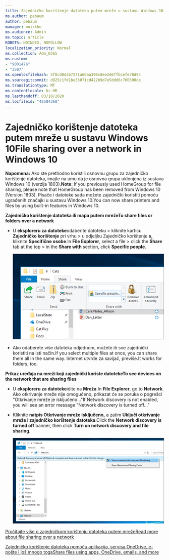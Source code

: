```yaml
---
title: Zajedničko korištenje datoteka putem mreže u sustavu Windows 10
ms.author: pebaum
author: pebaum
manager: mnirkhe
ms.audience: Admin
ms.topic: article
ROBOTS: NOINDEX, NOFOLLOW
localization_priority: Normal
ms.collection: Adm_O365
ms.custom:
- "9001476"
- "3507"
ms.openlocfilehash: 5f0cd0d2b7271a60aa390c8ee2d6ffbcefe78d94
ms.sourcegitcommit: d925c1fd1be35071cd422b9d7e5ddd6c700590de
ms.translationtype: MT
ms.contentlocale: hr-HR
ms.lasthandoff: 03/10/2020
ms.locfileid: "42584368"
---
```

# <a name="file-sharing-over-a-network-in-windows-10"></a><span data-ttu-id="17f70-102">Zajedničko korištenje datoteka putem mreže u sustavu Windows 10</span><span class="sxs-lookup"><span data-stu-id="17f70-102">File sharing over a network in Windows 10</span></span>

<span data-ttu-id="17f70-103">**Napomena:** Ako ste prethodno koristili osnovnu grupu za zajedničko korištenje datoteka, imajte na umu da je osnovna grupa uklonjena iz sustava Windows 10 (verzija 1803).</span><span class="sxs-lookup"><span data-stu-id="17f70-103">**Note**: If you previously used HomeGroup for file sharing, please note that HomeGroup has been removed from Windows 10 (Version 1803).</span></span> <span data-ttu-id="17f70-104">Pisače i datoteke sada možete zajednički koristiti pomoću ugrađenih značajki u sustavu Windows 10.</span><span class="sxs-lookup"><span data-stu-id="17f70-104">You can now share printers and files by using built-in features in Windows 10.</span></span>

<span data-ttu-id="17f70-105">**Zajedničko korištenje datoteka ili mapa putem mreže**</span><span class="sxs-lookup"><span data-stu-id="17f70-105">**To share files or folders over a network**</span></span>

- <span data-ttu-id="17f70-106">U **eksploreru za datoteke**odaberite datoteku > kliknite karticu **Zajedničko korištenje** pri vrhu > u odjeljku Zajedničko korištenje **s,** kliknite **Specifične osobe**.</span><span class="sxs-lookup"><span data-stu-id="17f70-106">In **File Explorer**, select a file > click the **Share** tab at the top > in the **Share with** section, click **Specific people**.</span></span>

    ![Zajedničko korištenje datoteke s određenim osobama.](media/share-with-specific-people.png)
          
- <span data-ttu-id="17f70-108">Ako odaberete više datoteka odjednom, možete ih sve zajednički koristiti na isti način.</span><span class="sxs-lookup"><span data-stu-id="17f70-108">If you select multiple files at once, you can share them all in the same way.</span></span> <span data-ttu-id="17f70-109">Internet utvrde za savijač, previše.</span><span class="sxs-lookup"><span data-stu-id="17f70-109">It works for folders, too.</span></span>

<span data-ttu-id="17f70-110">**Prikaz uređaja na mreži koji zajednički koriste datoteke**</span><span class="sxs-lookup"><span data-stu-id="17f70-110">**To see devices on the network that are sharing files**</span></span>

- <span data-ttu-id="17f70-111">U **eksploreru za datoteke**idite na **Mreža**.</span><span class="sxs-lookup"><span data-stu-id="17f70-111">In **File Explorer**, go to **Network**.</span></span> <span data-ttu-id="17f70-112">Ako otkrivanje mreže nije omogućeno, prikazat će se poruka o pogrešci "Otkrivanje mreže je isključeno..."</span><span class="sxs-lookup"><span data-stu-id="17f70-112">If Network discovery is not enabled, you will see an error message "Network discovery is turned off..."</span></span>

- <span data-ttu-id="17f70-113">Kliknite **natpis Otkrivanje mreže isključeno,** a zatim **Uključi otkrivanje mreže i zajedničko korištenje datoteka**.</span><span class="sxs-lookup"><span data-stu-id="17f70-113">Click the **Network discovery is turned off** banner, then click **Turn on network discovery and file sharing**.</span></span>

    ![Uključite otkrivanje mreže i zajedničko korištenje datoteka.](media/turn-on-network-discovery.png)

[<span data-ttu-id="17f70-115">Pročitajte više o zajedničkom korištenju datoteka putem mreže</span><span class="sxs-lookup"><span data-stu-id="17f70-115">Read more about file sharing over a network</span></span>](https://support.microsoft.com/help/4092694/windows-10-file-sharing-over-a-network)

[<span data-ttu-id="17f70-116">Zajedničko korištenje datoteka pomoću aplikacija, servisa OneDrive, e-pošte i još mnogo toga</span><span class="sxs-lookup"><span data-stu-id="17f70-116">Share files using apps, OneDrive, emails, and more</span></span>](https://support.microsoft.com/help/4027674/windows-10-share-files-in-file-explorer)
